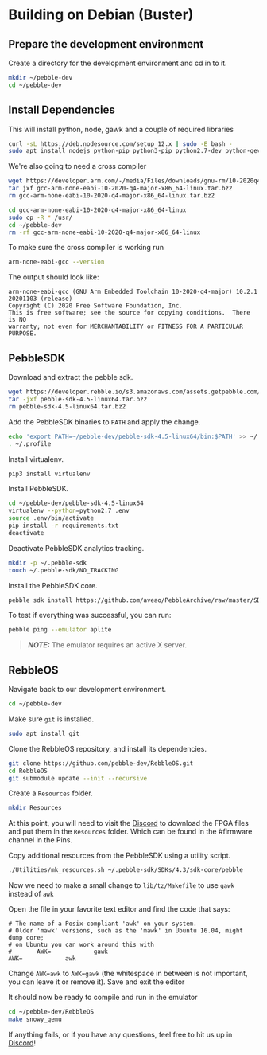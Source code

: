 # Building on Debian (Buster)

## Prepare the development environment

Create a directory for the development environment and cd in to it.

```sh
mkdir ~/pebble-dev
cd ~/pebble-dev
```


## Install Dependencies

This will install python, node, gawk and a couple of required libraries

```sh
curl -sL https://deb.nodesource.com/setup_12.x | sudo -E bash -
sudo apt install nodejs python-pip python3-pip python2.7-dev python-gevent gawk libsdl1.2debian libfdt1 libpixman-1-0
```

We're also going to need a cross compiler

```sh
wget https://developer.arm.com/-/media/Files/downloads/gnu-rm/10-2020q4/gcc-arm-none-eabi-10-2020-q4-major-x86_64-linux.tar.bz2
tar jxf gcc-arm-none-eabi-10-2020-q4-major-x86_64-linux.tar.bz2
rm gcc-arm-none-eabi-10-2020-q4-major-x86_64-linux.tar.bz2

cd gcc-arm-none-eabi-10-2020-q4-major-x86_64-linux
sudo cp -R * /usr/
cd ~/pebble-dev
rm -rf gcc-arm-none-eabi-10-2020-q4-major-x86_64-linux
```

To make sure the cross compiler is working run

```sh
arm-none-eabi-gcc --version
```

The output should look like:

```
arm-none-eabi-gcc (GNU Arm Embedded Toolchain 10-2020-q4-major) 10.2.1 20201103 (release)
Copyright (C) 2020 Free Software Foundation, Inc.
This is free software; see the source for copying conditions.  There is NO
warranty; not even for MERCHANTABILITY or FITNESS FOR A PARTICULAR PURPOSE.
```

## PebbleSDK

Download and extract the pebble sdk.

```sh
wget https://developer.rebble.io/s3.amazonaws.com/assets.getpebble.com/pebble-tool/pebble-sdk-4.5-linux64.tar.bz2
tar -jxf pebble-sdk-4.5-linux64.tar.bz2
rm pebble-sdk-4.5-linux64.tar.bz2
```

Add the PebbleSDK binaries to `PATH` and apply the change.

```sh
echo 'export PATH=~/pebble-dev/pebble-sdk-4.5-linux64/bin:$PATH' >> ~/.profile
. ~/.profile
```

Install virtualenv.

```sh
pip3 install virtualenv
```

Install PebbleSDK.

```sh
cd ~/pebble-dev/pebble-sdk-4.5-linux64
virtualenv --python=python2.7 .env
source .env/bin/activate
pip install -r requirements.txt
deactivate
```

Deactivate PebbleSDK analytics tracking.

```sh
mkdir -p ~/.pebble-sdk
touch ~/.pebble-sdk/NO_TRACKING
```

Install the PebbleSDK core.

```sh
pebble sdk install https://github.com/aveao/PebbleArchive/raw/master/SDKCores/sdk-core-4.3.tar.bz2
```

To test if everything was successful, you can run:

```sh
pebble ping --emulator aplite
```

> **_NOTE:_**  The emulator requires an active X server.


## RebbleOS

Navigate back to our development environment.

```sh
cd ~/pebble-dev
```

Make sure `git` is installed.

```sh
sudo apt install git
```

Clone the RebbleOS repository, and install its dependencies.

```sh
git clone https://github.com/pebble-dev/RebbleOS.git
cd RebbleOS
git submodule update --init --recursive
```

Create a `Resources` folder.

```sh
mkdir Resources
```

At this point, you will need to visit the [Discord](http://discord.gg/aRUAYFN) to download the FPGA files and put them in the `Resources` folder.
Which can be found in the #firmware channel in the Pins.

Copy additional resources from the PebbleSDK using a utility script.

```sh
./Utilities/mk_resources.sh ~/.pebble-sdk/SDKs/4.3/sdk-core/pebble
```

Now we need to make a small change to `lib/tz/Makefile` to use `gawk` instead of `awk`

Open the file in your favorite text editor and find the code that says:

```
# The name of a Posix-compliant 'awk' on your system.
# Older 'mawk' versions, such as the 'mawk' in Ubuntu 16.04, might dump core;
# on Ubuntu you can work around this with
#       AWK=            gawk
AWK=            awk
```

Change `AWK=awk` to `AWK=gawk` (the whitespace in between is not important, you can leave it or remove it). Save and exit the editor

It should now be ready to compile and run in the emulator

```sh
cd ~/pebble-dev/RebbleOS
make snowy_qemu
```


If anything fails, or if you have any questions, feel free to hit us up in [Discord](http://discord.gg/aRUAYFN)!
